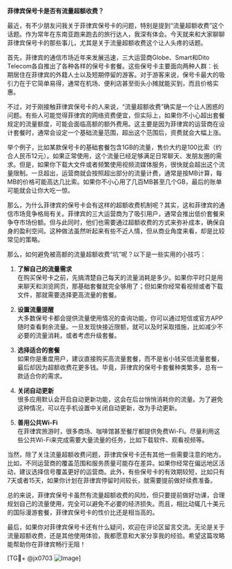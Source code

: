 **菲律宾保号卡是否有流量超额收费？**

最近，有不少朋友问我关于菲律宾保号卡的问题，特别是提到“流量超额收费”这个话题。作为常年在东南亚跑来跑去的旅行达人，我深有体会。今天就来和大家聊聊菲律宾保号卡的那些事儿，尤其是关于流量超额收费这个让人头疼的话题。

首先，菲律宾的通信市场近年来发展迅速，三大运营商Globe、Smart和Dito Telecom各自推出了各种各样的保号卡套餐。这些保号卡主要面向两种人群：长期居住在菲律宾的外籍人士以及短期停留的游客。对于游客来说，保号卡最大的吸引力在于它简单易得，通常在机场、便利店甚至街头小摊就能买到，而且价格实惠。

不过，对于刚接触菲律宾保号卡的人来说，“流量超额收费”确实是一个让人困惑的问题。有些人可能觉得菲律宾的网络资费便宜，但实际上，如果你不小心超出套餐规定的流量额度，可能会面临高额的额外费用。这主要是因为菲律宾的运营商在设计套餐时，通常会设定一个基础流量范围，超出这个范围后，资费就会大幅上涨。

举个例子，比如某款保号卡的基础套餐包含1GB的流量，售价大约是100比索（约合人民币12元）。如果正常使用，这个流量已经足够满足日常聊天、发朋友圈的需求。但是，如果你下载大文件或者频繁使用视频流媒体服务，很快就会超出这个流量限制。一旦超出，运营商就会按照超出部分的流量计费，通常是按MB计算，每MB的价格可能高达几比索。如果你不小心用了几百MB甚至几个GB，最后的账单可能就会让你大吃一惊。

那么，为什么菲律宾的保号卡会有这样的超额收费机制呢？其实，这和菲律宾的通信市场竞争格局有关。菲律宾的三大运营商为了吸引用户，通常会推出低价套餐来争夺市场份额。但与此同时，他们也需要通过超额收费的方式来弥补成本，确保自身的盈利空间。这种做法虽然听起来有些不近人情，但从商业角度来看，却是比较常见的策略。

那么，如何避免被高额的流量超额收费“坑”呢？以下是一些实用的小技巧：

1. **了解自己的流量需求**  
   在购买保号卡之前，先搞清楚自己每天的流量消耗是多少。如果你平时只是用来聊天和浏览网页，那基础套餐就完全够用了；但如果你经常看视频或者下载文件，那就需要选择更高流量的套餐。

2. **设置流量提醒**  
   大多数保号卡都会提供流量使用情况的查询功能，你可以通过短信或官方APP随时查看剩余流量。一旦发现快接近限额，就可以及时采取措施，比如减少不必要的流量消耗，或者考虑升级套餐。

3. **选择适合的套餐**  
   如果你是重度用户，建议直接购买高流量套餐，而不是省小钱买低流量套餐，最后却因为超额收费花更多钱。毕竟，菲律宾的保号卡套餐种类繁多，总有一款适合你的需求。

4. **关闭自动更新**  
   很多应用默认会开启自动更新功能，这会在后台悄悄消耗你的流量。为了避免这种情况，可以在手机设置中关闭自动更新，改为手动更新。

5. **善用公共Wi-Fi**  
   在菲律宾旅游时，很多商场、咖啡馆甚至餐厅都提供免费Wi-Fi。尽量利用这些公共Wi-Fi来完成需要大量流量的任务，比如下载软件、观看视频等。

当然，除了关注流量超额收费问题，菲律宾保号卡还有其他一些需要注意的地方。比如，不同运营商的覆盖范围和服务质量可能存在差异。如果你经常在偏远地区活动，建议选择信号覆盖更好的运营商。此外，有些保号卡的有效期较短，比如只有7天或者15天，如果你计划在菲律宾停留时间较长，就需要提前做好续费准备。

总的来说，菲律宾保号卡虽然有流量超额收费的风险，但只要提前做好功课，合理规划自己的流量使用，完全可以避免不必要的经济损失。而且，相比动辄几十美元的国际漫游套餐，菲律宾保号卡的性价比还是相当高的。

最后，如果你对菲律宾保号卡还有什么疑问，欢迎在评论区留言交流。无论是关于流量超额收费，还是其他使用体验，我都愿意和大家分享我的经验。希望这篇攻略能帮助你在菲律宾畅行无阻！

[TG💪+ @jx0703 ![Image](https://github.com/user-attachments/assets/dbca1d08-cadb-493c-b0ec-ad6f7a83f270)]